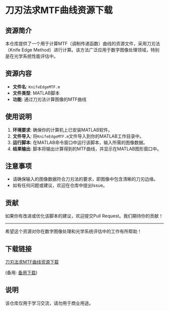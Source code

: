 # 刀刃法求MTF曲线资源下载

## 资源简介

本仓库提供了一个用于计算MTF（调制传递函数）曲线的资源文件，采用刀刃法（Knife Edge Method）进行计算。该方法广泛应用于数字图像处理领域，特别是在光学系统性能评估中。

## 资源内容

- **文件名**: `KnifeEdgeMTF.m`
- **文件类型**: MATLAB脚本
- **功能**: 通过刀刃法计算图像的MTF曲线

## 使用说明

1. **环境要求**: 确保你的计算机上已安装MATLAB软件。
2. **文件导入**: 将`KnifeEdgeMTF.m`文件导入到你的MATLAB工作目录中。
3. **运行脚本**: 在MATLAB命令窗口中运行该脚本，输入所需的图像数据。
4. **结果输出**: 脚本将输出计算得到的MTF曲线，并显示在MATLAB图形窗口中。

## 注意事项

- 请确保输入的图像数据符合刀刃法的要求，即图像中包含清晰的刀刃边缘。
- 如有任何问题或建议，欢迎在仓库中提出Issue。

## 贡献

如果你有改进或优化该脚本的建议，欢迎提交Pull Request。我们期待你的贡献！

---

希望这个资源对你在数字图像处理和光学系统评估中的工作有所帮助！

## 下载链接
[刀刃法求MTF曲线资源下载](https://pan.quark.cn/s/883bd277435b) 

(备用: [备用下载](https://pan.baidu.com/s/1cTkB38VttA7AitmsksZA6Q?pwd=1234))

## 说明

该仓库仅用于学习交流，请勿用于商业用途。
